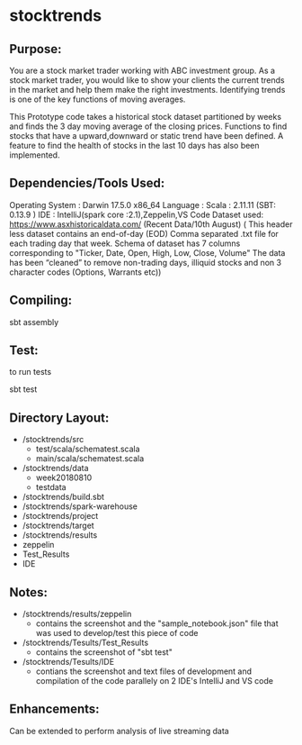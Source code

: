 # stocktrends
## Purpose: 
You are a stock market trader working with ABC investment
group. As a stock market trader, you would like to show your clients the
current trends in the market and help them make the right investments.
Identifying trends is one of the key functions of moving averages.

This Prototype code takes a historical stock dataset partitioned by
weeks and finds the 3 day moving average of the closing prices.
Functions to find stocks that have a upward,downward or static trend
have been defined. A feature to find the health of stocks in the last 10
days has also been implemented.

##  Dependencies/Tools Used:

Operating System : Darwin 17.5.0 x86\_64 Language : Scala : 2.11.11
(SBT: 0.13.9 ) IDE : IntelliJ(spark core :2.1),Zeppelin,VS Code Dataset
used: https://www.asxhistoricaldata.com/ (Recent Data/10th August) (
This header less dataset contains an end-of-day (EOD) Comma separated
.txt file for each trading day that week. Schema of dataset has 7
columns corresponding to "Ticker, Date, Open, High, Low, Close, Volume"
The data has been “cleaned” to remove non-trading days, illiquid stocks
and non 3 character codes (Options, Warrants etc))

##  Compiling:

sbt assembly

## Test:

to run tests

sbt test

## Directory Layout:

* /stocktrends/src 
  * test/scala/schematest.scala
  * main/scala/schematest.scala 
* /stocktrends/data
  * week20180810 
  * testdata
* /stocktrends/build.sbt 
* /stocktrends/spark-warehouse 
* /stocktrends/project
* /stocktrends/target 
* /stocktrends/results
 * zeppelin
 * Test\_Results 
 * IDE

## Notes: 
* /stocktrends/results/zeppelin 
  * contains the screenshot and the "sample_notebook.json" file that was used to develop/test this piece of code
* /stocktrends/Tesults/Test\_Results
  * contains the screenshot of "sbt test" 
* /stocktrends/Tesults/IDE
   * contians the screenshot and text files of development and compilation of the code parallely on 2 IDE's IntelliJ and VS code

## Enhancements: 
Can be extended to perform analysis of live streaming data
